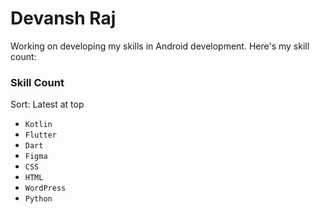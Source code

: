 
# Devansh Raj

Working on developing my skills in Android development.
Here's my skill count:

### Skill Count
Sort: Latest at top

- `Kotlin`
- `Flutter`
- `Dart`
- `Figma`
- `CSS`
- `HTML`
- `WordPress`
- `Python`



<!---
dev-arctik/dev-arctik is a ✨ special ✨ repository because its `README.md` (this file) appears on your GitHub profile.
You can click the Preview link to take a look at your changes.
--->
